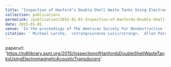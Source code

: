 ```yaml
---
title: "Inspection of Hanford’s Double-Shell Waste Tanks Using Electromagnetic Acoustic Transducers"
collection: publications
permalink: /publication/2015-01-01-Inspection-of-Hanfords-Double-Shell-Waste-Tanks-Using-Electromagnetic-Acoustic-Transducers
date: 2015-01-01
venue: 'In the proceedings of The American Society For Nondestructive Testing 24th Research Symposium'
citation: ' Michael Larche,  <strong>Lorenzo Luzi</strong>,  Allen Pardini,  Brandon Vazquez,  Jason Gunter,  Kayle Boomer, <a href="https://ndtlibrary.asnt.org/2015/InspectionofHanfordsDoubleShellWasteTanksUsingElectromagneticAcousticTransducers">Inspection of Hanford’s Double-Shell Waste Tanks Using Electromagnetic Acoustic Transducers</a>. In the proceedings of The American Society For Nondestructive Testing 24th Research Symposium, 2015.'
---
```

paperurl: 'https://ndtlibrary.asnt.org/2015/InspectionofHanfordsDoubleShellWasteTanksUsingElectromagneticAcousticTransducers'